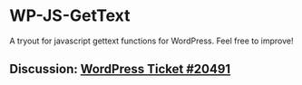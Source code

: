 WP-JS-GetText
=============

A tryout for javascript gettext functions for WordPress. Feel free to improve!

Discussion: [WordPress Ticket #20491](https://core.trac.wordpress.org/ticket/20491)
-----------------------------------------------------------------------------------